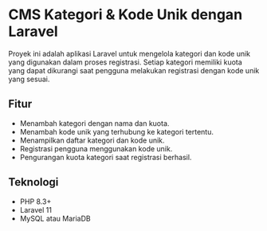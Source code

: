 
# CMS Kategori & Kode Unik dengan Laravel

Proyek ini adalah aplikasi Laravel untuk mengelola kategori dan kode unik yang digunakan dalam proses registrasi. Setiap kategori memiliki kuota yang dapat dikurangi saat pengguna melakukan registrasi dengan kode unik yang sesuai.

## Fitur

- Menambah kategori dengan nama dan kuota.
- Menambah kode unik yang terhubung ke kategori tertentu.
- Menampilkan daftar kategori dan kode unik.
- Registrasi pengguna menggunakan kode unik.
- Pengurangan kuota kategori saat registrasi berhasil.

## Teknologi

- PHP 8.3+
- Laravel 11
- MySQL atau MariaDB
